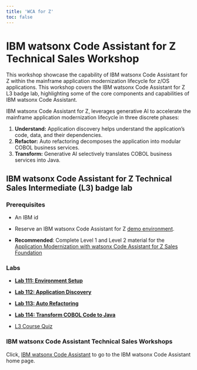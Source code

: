 ```yaml
---
title: 'WCA for Z'
toc: false
---
```


# IBM watsonx Code Assistant for Z Technical Sales Workshop

This workshop showcase the capability of IBM watsonx Code Assistant for Z within the mainframe application modernization lifecycle for z/OS applications. This workshop covers the IBM watsonx Code Assistant for Z L3 badge lab, highlighting some of the core components and capabilities of IBM watsonx Code Assistant.

IBM watsonx Code Assistant for Z, leverages generative AI to accelerate the mainframe application modernization lifecycle in three discrete phases:

  1. **Understand:** Application discovery helps understand the application’s code, data, and their dependencies.
  2. **Refactor:** Auto refactoring decomposes the application into modular COBOL business services.
  3. **Transform:** Generative AI selectively translates COBOL business services into Java.

## IBM watsonx Code Assistant for Z Technical Sales Intermediate (L3) badge lab

### Prerequisites

- An IBM id

- Reserve an IBM watsonx Code Assistant for Z [demo environment](https://learn.ibm.com/mod/page/view.php?id=291032).

- **Recommended**: Complete Level 1 and Level 2 material for the [Application Modernization with watsonx Code Assistant for Z Sales Foundation](https://learn.ibm.com/course/view.php?id=15811)


### Labs

- **[Lab 111: Environment Setup](/watsonx/codeassistant/z/111)**

- **[Lab 112: Application Discovery](/watsonx/codeassistant/z/112)**

- **[Lab 113: Auto Refactoring](/watsonx/codeassistant/z/113)**

- **[Lab 114: Transform COBOL Code to Java](/watsonx/codeassistant/z/114)**

- [L3 Course Quiz](https://learn.ibm.com/course/view.php?id=16039)

### IBM watsonx Code Assistant Technical Sales Workshops

Click, [IBM watsonx Code Assistant](/watsonx/codeassistant) to go to the IBM watsonx Code Assistant home page.
